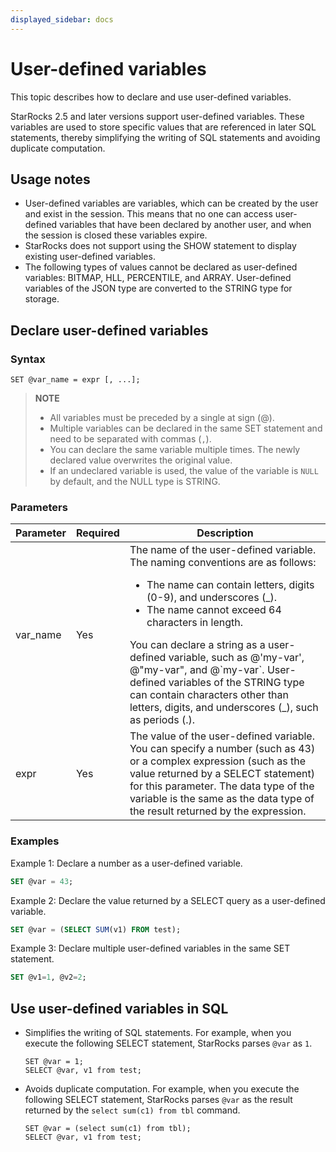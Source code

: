 ```yaml
---
displayed_sidebar: docs
---
```


# User-defined variables

This topic describes how to declare and use user-defined variables.

StarRocks 2.5 and later versions support user-defined variables. These variables are used to store specific values that are referenced in later SQL statements, thereby simplifying the writing of SQL statements and avoiding duplicate computation.

## Usage notes

- User-defined variables are variables, which can be created by the user and exist in the session. This means that no one can access user-defined variables that have been declared by another user, and when the session is closed these variables expire.
- StarRocks does not support using the SHOW statement to display existing user-defined variables.
- The following types of values cannot be declared as user-defined variables: BITMAP, HLL, PERCENTILE, and ARRAY. User-defined variables of the JSON type are converted to the STRING type for storage.

## Declare user-defined variables

### Syntax

```Plain
SET @var_name = expr [, ...];
```

> **NOTE**
>
> - All variables must be preceded by a single at sign (@).
> - Multiple variables can be declared in the same SET statement and need to be separated with commas (`,`).
> - You can declare the same variable multiple times. The newly declared value overwrites the original value.
> - If an undeclared variable is used, the value of the variable is `NULL` by default, and the NULL type is STRING.

### Parameters

| **Parameter** | **Required** | **Description**                                              |
| ------------- | ------------ | ------------------------------------------------------------ |
| var_name      | Yes          | The name of the user-defined variable. The naming conventions are as follows:<ul><li>The name can contain letters, digits (0-9), and underscores (\_). </li><li>The name cannot exceed 64 characters in length.</li></ul>You can declare a string as a user-defined variable, such as @'my-var', @"my-var", and @\`my-var\`. User-defined variables of the STRING type can contain characters other than letters, digits, and underscores (_), such as periods (.). |
| expr          | Yes          | The value of the user-defined variable. You can specify a number (such as 43) or a complex expression (such as the value returned by a SELECT statement) for this parameter. The data type of the variable is the same as the data type of the result returned by the expression. |

### Examples

Example 1: Declare a number as a user-defined variable.

```SQL
SET @var = 43;
```

Example 2: Declare the value returned by a SELECT query as a user-defined variable.

```SQL
SET @var = (SELECT SUM(v1) FROM test);
```

Example 3: Declare multiple user-defined variables in the same SET statement.

```SQL
SET @v1=1, @v2=2;
```

## Use user-defined variables in SQL

- Simplifies the writing of SQL statements. For example, when you execute the following SELECT statement, StarRocks parses `@var` as `1`.

  ```Plain
  SET @var = 1;
  SELECT @var, v1 from test;
  ```

- Avoids duplicate computation. For example, when you execute the following SELECT statement, StarRocks parses `@var` as the result returned by the `select sum(c1) from tbl` command.

  ```Plain
  SET @var = (select sum(c1) from tbl);
  SELECT @var, v1 from test;
  ```
